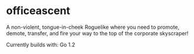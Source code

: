 officeascent
============

A non-violent, tongue-in-cheek Roguelike where you need to promote, demote, transfer, and fire your way to the top of the corporate skyscraper!

Currently builds with: Go 1.2
